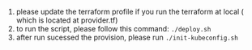 1. please update the terraform profile if you run the terraform at local  ( which is located at provider.tf)
2. to run the script, please follow this command: ```./deploy.sh```
3. after run sucessed the provision, please run ```./init-kubeconfig.sh```